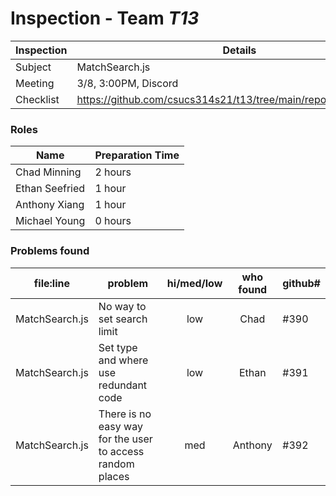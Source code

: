 # Inspection - Team *T13* 
 
| Inspection | Details |
| ----- | ----- |
| Subject | MatchSearch.js |
| Meeting | 3/8, 3:00PM, Discord |
| Checklist | https://github.com/csucs314s21/t13/tree/main/reports/checklist.md |

### Roles

| Name | Preparation Time |
| ---- | ---- |
| Chad Minning | 2 hours |
| Ethan Seefried | 1 hour |
| Anthony Xiang | 1 hour |
| Michael Young | 0 hours |

### Problems found

| file:line | problem | hi/med/low | who found | github#  |
| --- | --- | :---: | :---: | --- |
| MatchSearch.js | No way to set search limit | low | Chad | #390 |
| MatchSearch.js | Set type and where use redundant code | low | Ethan | #391 |
| MatchSearch.js | There is no easy way for the user to access random places | med | Anthony | #392 |
